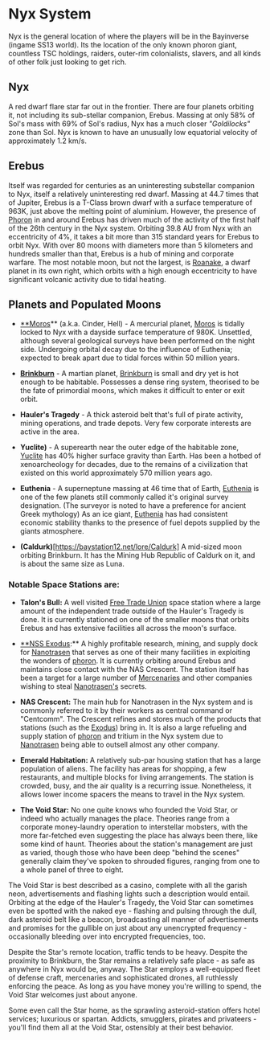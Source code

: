 # Nyx System

Nyx is the general location of where the players will be in the Bayinverse (ingame SS13 world). Its the location of the only known phoron giant, countless TSC holdings, raiders, outer-rim colonialists, slavers, and all kinds of other folk just looking to get rich.

## Nyx

A red dwarf flare star far out in the frontier. There are four planets orbiting it, not including its sub-stellar companion, Erebus. Massing at only 58% of Sol's mass with 69% of Sol's radius, Nyx has a much closer _"Goldilocks"_ zone than Sol. Nyx is known to have an unusually low equatorial velocity of approximately 1.2 km/s.

## Erebus

Itself was regarded for centuries as an uninteresting substellar companion to Nyx, itself a relatively uninteresting red dwarf. Massing at 44.7 times that of Jupiter, Erebus is a T-Class brown dwarf with a surface temperature of 963K, just above the melting point of aluminium. However, the presence of [Phoron][8] in and around Erebus has driven much of the activity of the first half of the 26th century in the Nyx system. Orbiting 39.8 AU from Nyx with an eccentricity of 4%, it takes a bit more than 315 standard years for Erebus to orbit Nyx. With over 80 moons with diameters more than 5 kilometers and hundreds smaller than that, Erebus is a hub of mining and corporate warfare. The most notable moon, but not the largest, is [Roanake][11], a dwarf planet in its own right, which orbits with a high enough eccentricity to have significant volcanic activity due to tidal heating.

## Planets and Populated Moons

* [**Moros][1]** (a.k.a. Cinder, Hell) - A mercurial planet, [Moros][1] is tidally locked to Nyx with a dayside surface temperature of 980K. Unsettled, although several geological surveys have been performed on the night side. Undergoing orbital decay due to the influence of Euthenia; expected to break apart due to tidal forces within 50 million years.

* **[Brinkburn](https://baystation12.net/lore/Brinkburn)** \- A martian planet, [Brinkburn][2] is small and dry yet is hot enough to be habitable. Possesses a dense ring system, theorised to be the fate of primordial moons, which makes it difficult to enter or exit orbit.

* **Hauler's Tragedy** \- A thick asteroid belt that's full of pirate activity, mining operations, and trade depots. Very few corporate interests are active in the area.

* **Yuclite)** \- A superearth near the outer edge of the habitable zone, [Yuclite][3] has 40% higher surface gravity than Earth. Has been a hotbed of xenoarcheology for decades, due to the remains of a civilization that existed on this world approximately 570 million years ago.

* **Euthenia** \- A superneptune massing at 46 time that of Earth, [Euthenia][4] is one of the few planets still commonly called it's original survey designation. (The surveyor is noted to have a preference for ancient Greek mythology) As an ice giant, [Euthenia][4] has had consistent economic stability thanks to the presence of fuel depots supplied by the giants atmosphere.

* **(Caldurk)**[https://baystation12.net/lore/Caldurk] A mid-sized moon orbiting Brinkburn. It has the Mining Hub Republic of Caldurk on it, and is about the same size as Luna.

### Notable Space Stations are:

* **Talon's Bull:** A well visited [Free Trade Union][5] space station where a large amount of the independent trade outside of the Hauler's Tragedy is done. It is currently stationed on one of the smaller moons that orbits Erebus and has extensive facilities all across the moon's surface.

* [**NSS Exodus][6]:** A highly profitable research, mining, and supply dock for [Nanotrasen][7] that serves as one of their many facilities in exploiting the wonders of [phoron][8]. It is currently orbiting around Erebus and maintains close contact with the NAS Crescent. The station itself has been a target for a large number of [Mercenaries][9] and other companies wishing to steal [Nanotrasen's][7] secrets.

* **NAS Crescent:** The main hub for Nanotrasen in the Nyx system and is commonly referred to it by their workers as central command or "Centcomm". The Crescent refines and stores much of the products that stations (such as the [Exodus][10]) bring in. It is also a large refueling and supply station of [phoron][8] and tritium in the Nyx system due to [Nanotrasen][7] being able to outsell almost any other company.

* **Emerald Habitation:** A relatively sub-par housing station that has a large population of aliens. The facility has areas for shopping, a few restaurants, and multiple blocks for living arrangements. The station is crowded, busy, and the air quality is a recurring issue. Nonetheless, it allows lower income spacers the means to travel in the Nyx system.

* **The Void Star:** No one quite knows who founded the Void Star, or indeed who actually manages the place. Theories range from a corporate money-laundry operation to interstellar mobsters, with the more far-fetched even suggesting the place has always been there, like some kind of haunt. Theories about the station's management are just as varied, though those who have been deep "behind the scenes" generally claim they've spoken to shrouded figures, ranging from one to a whole panel of three to eight.

The Void Star is best described as a casino, complete with all the garish neon, advertisements and flashing lights such a description would entail. Orbiting at the edge of the Hauler's Tragedy, the Void Star can sometimes even be spotted with the naked eye - flashing and pulsing through the dull, dark asteroid belt like a beacon, broadcasting all manner of advertisements and promises for the gullible on just about any unencrypted frequency - occasionally bleeding over into encrypted frequencies, too.

Despite the Star's remote location, traffic tends to be heavy. Despite the proximity to Brinkburn, the Star remains a relatively safe place - as safe as anywhere in Nyx would be, anyway. The Star employs a well-equipped fleet of defense craft, mercenaries and sophisticated drones, all ruthlessly enforcing the peace. As long as you have money you're willing to spend, the Void Star welcomes just about anyone.

Some even call the Star home, as the sprawling asteroid-station offers hotel services; luxurious or spartan. Addicts, smugglers, pirates and privateers - you'll find them all at the Void Star, ostensibly at their best behavior.



[1]: /index.php?title=Moros&action=edit&redlink=1 "Moros (page does not exist)"
[2]: /Brinkburn "Brinkburn"
[3]: /Yuclite "Yuclite"
[4]: /index.php?title=Euthenia&action=edit&redlink=1 "Euthenia (page does not exist)"
[5]: /Free_Trade_Union "Free Trade Union"
[6]: /NSS_Exodus "NSS Exodus"
[7]: /Nanotrasen "Nanotrasen"
[8]: /Phoron "Phoron"
[9]: /Mercenary "Mercenary"
[10]: /Exodus "Exodus"
[11]: /Roanake "Roanake"
[12]: /lore/Caldurk "Caldurk"
